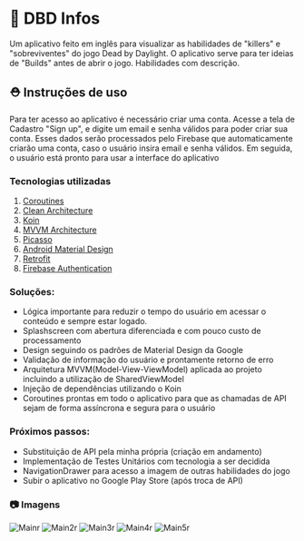 # :lollipop: DBD Infos

Um aplicativo feito em inglês para visualizar as habilidades de "killers" e "sobreviventes" do jogo Dead by Daylight. O aplicativo serve para ter ideias de "Builds" antes de abrir o jogo. Habilidades com descrição.

## :rescue_worker_helmet: Instruções de uso

Para ter acesso ao aplicativo é necessário criar uma conta. Acesse a tela de Cadastro "Sign up", e digite um email e senha válidos para poder criar sua conta. Esses dados serão processados pelo Firebase que automaticamente criarão uma conta, caso o usuário insira email e senha válidos. Em seguida, o usuário está pronto para usar a interface do aplicativo

### Tecnologias utilizadas
1. [Coroutines](https://github.com/Kotlin/kotlinx.coroutines)
1. [Clean Architecture](https://pusher.com/tutorials/clean-architecture-introduction)
1. [Koin](https://insert-koin.io)
1. [MVVM Architecture](https://developer.android.com/topic/libraries/architecture/viewmodel)
1. [Picasso](https://square.github.io/picasso/)
1. [Android Material Design](https://developer.android.com/guide/topics/ui/look-and-feel?hl=pt)
1. [Retrofit](https://square.github.io/retrofit/)
1. [Firebase Authentication](https://firebase.google.com/docs/auth)

### Soluções:
* Lógica importante para reduzir o tempo do usuário em acessar o conteúdo e sempre estar logado.
* Splashscreen com abertura diferenciada e com pouco custo de processamento
* Design seguindo os padrões de Material Design da Google
* Validação de informação do usuário e prontamente retorno de erro
* Arquitetura MVVM(Model-View-ViewModel) aplicada ao projeto incluindo a utilização de SharedViewModel
* Injeção de dependências utilizando o Koin
* Coroutines prontas em todo o aplicativo para que as chamadas de API sejam de forma assíncrona e segura para o usuário

### Próximos passos:
* Substituição de API pela minha própria (criação em andamento)
* Implementação de Testes Unitários com tecnologia a ser decidida
* NavigationDrawer para acesso a imagem de outras habilidades do jogo
* Subir o aplicativo no Google Play Store (após troca de API)

### :camera: Imagens
![Mainr](https://i.imgur.com/ZZ3Ju4Z.jpg) ![Main2r](https://i.imgur.com/ziWWqOm.jpg) ![Main3r](https://i.imgur.com/5XzOQt6.jpg) ![Main4r](https://i.imgur.com/LiffrIl.jpg)
![Main5r](https://i.imgur.com/QPQPvjD.jpg)
